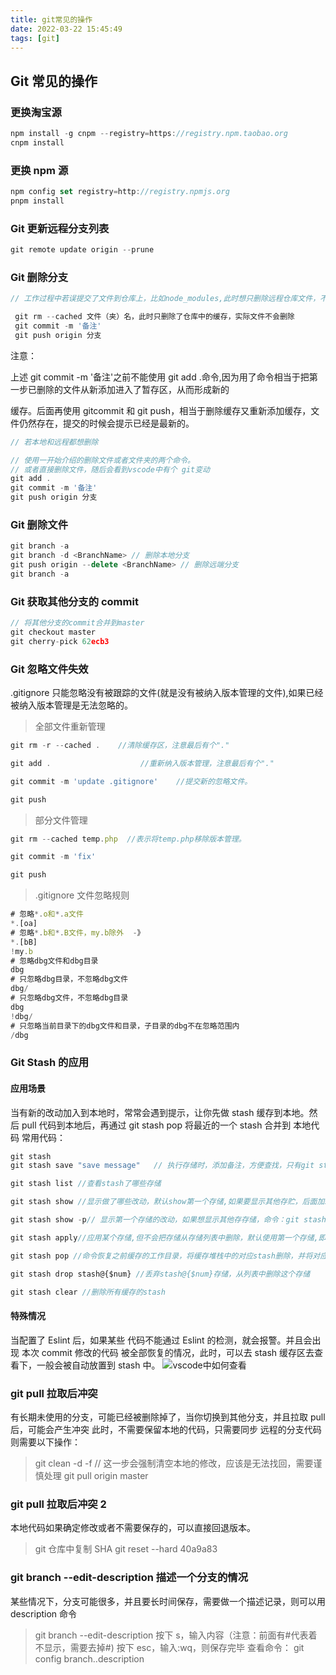 ```yaml
---
title: git常见的操作
date: 2022-03-22 15:45:49
tags: [git]
---
```


## Git 常见的操作

<!-- more -->

### 更换淘宝源

```js
npm install -g cnpm --registry=https://registry.npm.taobao.org
cnpm install
```

### 更换 npm 源

```js
npm config set registry=http://registry.npmjs.org
pnpm install
```

### Git 更新远程分支列表

```js
git remote update origin --prune
```

### Git 删除分支

```js
// 工作过程中若误提交了文件到仓库上，比如node_modules,此时想只删除远程仓库文件，不删除本地文件，可使用下面命令

 git rm --cached 文件（夹）名，此时只删除了仓库中的缓存，实际文件不会删除
 git commit -m '备注'
 git push origin 分支

```

注意：

上述 git commit -m '备注'之前不能使用 git add .命令,因为用了命令相当于把第一步已删除的文件从新添加进入了暂存区，从而形成新的

缓存。后面再使用 gitcommit 和 git push，相当于删除缓存又重新添加缓存，文件仍然存在，提交的时候会提示已经是最新的。

```js
// 若本地和远程都想删除

// 使用一开始介绍的删除文件或者文件夹的两个命令。
// 或者直接删除文件，随后会看到vscode中有个 git变动
git add .
git commit -m '备注'
git push origin 分支

```

### Git 删除文件

```js
git branch -a
git branch -d <BranchName> // 删除本地分支
git push origin --delete <BranchName> // 删除远端分支
git branch -a


```

### Git 获取其他分支的 commit

```js
// 将其他分支的commit合并到master
git checkout master
git cherry-pick 62ecb3
```

### Git 忽略文件失效

.gitignore 只能忽略没有被跟踪的文件(就是没有被纳入版本管理的文件),如果已经被纳入版本管理是无法忽略的。

> 全部文件重新管理

```js
git rm -r --cached .    //清除缓存区，注意最后有个"."

git add .                    //重新纳入版本管理，注意最后有个"."

git commit -m 'update .gitignore'    //提交新的忽略文件。

git push
```

> 部分文件管理

```js
git rm --cached temp.php  //表示将temp.php移除版本管理。

git commit -m 'fix'

git push
```

> .gitignore 文件忽略规则

```js
# 忽略*.o和*.a文件
*.[oa]
# 忽略*.b和*.B文件，my.b除外  -》
*.[bB]
!my.b
# 忽略dbg文件和dbg目录
dbg
# 只忽略dbg目录，不忽略dbg文件
dbg/
# 只忽略dbg文件，不忽略dbg目录
dbg
!dbg/
# 只忽略当前目录下的dbg文件和目录，子目录的dbg不在忽略范围内
/dbg
```

### Git Stash 的应用

#### 应用场景

当有新的改动加入到本地时，常常会遇到提示，让你先做 stash 缓存到本地。然后 pull 代码到本地后，再通过 git stash pop 将最近的一个 stash 合并到 本地代码
常用代码：

```js
git stash
git stash save "save message"   // 执行存储时，添加备注，方便查找，只有git stash 也要可以的，但查找时不方便识别。

git stash list //查看stash了哪些存储

git stash show //显示做了哪些改动，默认show第一个存储,如果要显示其他存贮，后面加stash@{$num}，比如第二个 git stash show stash@{1}

git stash show -p// 显示第一个存储的改动，如果想显示其他存存储，命令：git stash show  stash@{$num}  -p ，比如第二个：git stash show  stash@{1}  -p

git stash apply//应用某个存储,但不会把存储从存储列表中删除，默认使用第一个存储,即stash@{0}，如果要使用其他个，git stash apply stash@{$num} ， 比如第二个：git stash apply stash@{1}

git stash pop //命令恢复之前缓存的工作目录，将缓存堆栈中的对应stash删除，并将对应修改应用到当前的工作目录下,默认为第一个stash,即stash@{0}，如果要应用并删除其他stash，命令：git stash pop stash@{$num} ，比如应用并删除第二个：git stash pop stash@{1}

git stash drop stash@{$num} //丢弃stash@{$num}存储，从列表中删除这个存储

git stash clear //删除所有缓存的stash
```

#### 特殊情况

当配置了 Eslint 后，如果某些 代码不能通过 Eslint 的检测，就会报警。并且会出现 本次 commit 修改的代码 被全部恢复的情况，此时，可以去 stash 缓存区去查看下，一般会被自动放置到 stash 中。
![vscode中如何查看](https://limengtupian.oss-cn-beijing.aliyuncs.com/%E5%8D%9A%E5%AE%A2BLOG%E4%B8%93%E7%94%A8%E5%9B%BE%E5%BA%93/vscode%E4%B8%AD%E6%9F%A5%E7%9C%8Bstash.png)

### git pull 拉取后冲突

有长期未使用的分支，可能已经被删除掉了，当你切换到其他分支，并且拉取 pull 后，可能会产生冲突
此时，不需要保留本地的代码，只需要同步 远程的分支代码
则需要以下操作：

> git clean -d -f // 这一步会强制清空本地的修改，应该是无法找回，需要谨慎处理
> git pull origin master

### git pull 拉取后冲突 2

本地代码如果确定修改或者不需要保存的，可以直接回退版本。

> git 仓库中复制 SHA
> git reset --hard 40a9a83

### git branch --edit-description <BranchName> 描述一个分支的情况

某些情况下，分支可能很多，并且要长时间保存，需要做一个描述记录，则可以用 description 命令

> git branch --edit-description <BranchName>
> 按下 s，输入内容（注意：前面有#代表着不显示，需要去掉#)
> 按下 esc，输入:wq，则保存完毕
> 查看命令： git config branch.<BranchName>.description

